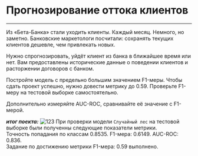 # Прогнозирование оттока клиентов
_____________________________________________________________________________________________________________________________________________________________________
Из «Бета-Банка» стали уходить клиенты. Каждый месяц. Немного, но заметно. Банковские маркетологи посчитали: сохранять текущих клиентов дешевле, чем привлекать новых.

Нужно спрогнозировать, уйдёт клиент из банка в ближайшее время или нет. Вам предоставлены исторические данные о поведении клиентов и расторжении договоров с банком.

Постройте модель с предельно большим значением F1-меры. Чтобы сдать проект успешно, нужно довести метрику до 0.59. Проверьте F1-меру на тестовой выборке самостоятельно.

Дополнительно измеряйте AUC-ROC, сравнивайте её значение с F1-мерой.

***итог поекта:***
![123](https://github.com/ozerge/first-project/assets/149353096/84c5faaa-f551-44b9-b143-e20eca624574)
При проверки модели `Случайный лес` на тестовой выборке были полученны следующие показатели метрики.  
Точность попадания по классам 0.8535. F1-мера: 0.6149. AUC-ROC: 0.836.   
Задание по достижению метрики F1-мера: 0.59 выполнено.
